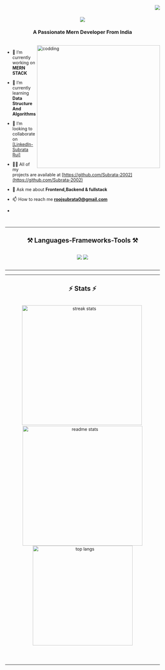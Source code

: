 <img align="right" src="https://visitor-badge.laobi.icu/badge?page_id=Subrata-2002.Subrata-2002" />

<h1 align="center">
    <img src="https://readme-typing-svg.herokuapp.com/?font=Righteous&size=35&center=true&vCenter=true&width=500&height=70&duration=4000&lines=Hi+There!+👋;+I'm+Subrata+Ruj;" />
</h1>

<h3 align="center">A Passionate Mern Developer From India</h3>

<br/>

<img align="right" alt="codding" width="400" src="https://cdn.dribbble.com/users/1162077/screenshots/3848914/programmer.gif">

<div align="left">
 
- 🔭 I’m currently working on **MERN STACK**

- 🌱 I’m currently learning **Data Structure And Algorithms**

- 👯 I’m looking to collaborate on [[LinkedIn- Subrata Ruj]](https://www.linkedin.com/in/subrata-ruj-6b8190247/)

- 👨‍💻 All of my projects are available at [https://github.com/Subrata-2002](https://github.com/Subrata-2002)

- 💬 Ask me about **Frontend,Backend & fullstack**

- 📫 How to reach me **roojsubrata0@gmail.com**

- 

 </div>
 <br/>
<!-- <div align="center"> 
  <a href="mailto:pedro.sales.muniz@gmail.com">
    <img src="https://img.shields.io/badge/Gmail-333333?style=for-the-badge&logo=gmail&logoColor=red" />
  </a>
  <a href="https://linkedin.com/in/pedro-sales-muniz" target="_blank">
    <img src="https://img.shields.io/badge/LinkedIn-0077B5?style=for-the-badge&logo=linkedin&logoColor=white" target="_blank" />
  </a>
  <a href="https://salesp07.github.io" target="_blank">
     <img src="https://img.shields.io/badge/Portfolio-FF5722?style=for-the-badge&logo=todoist&logoColor=white" target="_blank" /> <!-- sqlite, safari, google-chrome are other good icon options --> 
<!--   </a>
</div> -->

 <hr/>
 
<h2 align="center">⚒️ Languages-Frameworks-Tools ⚒️</h2>
<br/>
<div align="center">
    <img src="https://skillicons.dev/icons?i=c,java,cpp,javascript,python,html,css,bootstrap,github,git,materialui,redux,chartjs,babel" />
    <img src="https://skillicons.dev/icons?i=react,nodejs,express,mongodb,mysql,tailwind,sass,postman,linux" /><br>
</div>

<br/>
<hr/>

<!-- <div align="center">
  <h2>🐍 My Contributions 🐍</h2>
  <br>
  <img alt="snake eating my contributions" src="https://raw.githubusercontent.com/Subrata-2002/Subrata-2002/output/github-contribution-grid-snake.svg" />
  
  <br/><br/><br/>
</div>
-->
<hr/>

<h2 align="center">⚡ Stats ⚡</h2>
<br>
<div align=center>
  <img width=390 src="https://github-readme-streak-stats-salesp07.vercel.app/?user=Subrata-2002&count_private=true&theme=react&border_radius=10" alt="streak stats"/>&nbsp;
  <img width=390 src="https://github-readme-stats-salesp07.vercel.app/api?username=Subrata-2002&count_private=true&show_icons=true&theme=react&rank_icon=github&border_radius=10" alt="readme stats" />
  <br/>
  <img width=325 align="center" src="https://github-readme-stats-salesp07.vercel.app/api/top-langs/?username=Subrata-2002&hide=HTML&langs_count=8&layout=compact&theme=react&border_radius=10&size_weight=0.5&count_weight=0.5&exclude_repo=github-readme-stats" alt="top langs" />
</div>

<br/><br/>

<hr/>

<br/>
